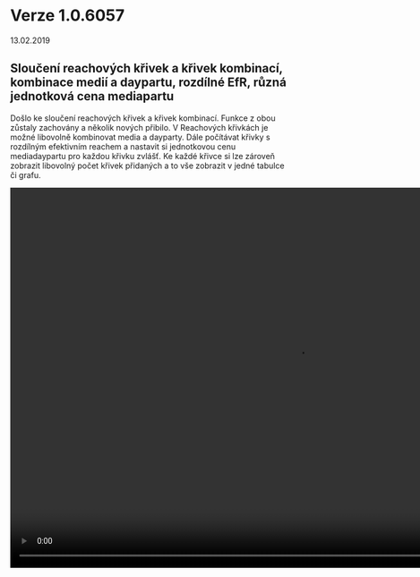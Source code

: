 ﻿# Verze 1.0.6057
13.02.2019

## Sloučení reachových křivek a křivek kombinací, kombinace medií a daypartu, rozdílné EfR, různá jednotková cena mediapartu

Došlo ke sloučení reachových křivek a křivek kombinací. Funkce z obou zůstaly zachovány a několik nových přibilo.
V Reachových křivkách je možné libovolně kombinovat media a dayparty. 
Dále počítávat křivky s rozdílným efektivním reachem a nastavit si jednotkovou cenu mediadaypartu pro každou křivku zvlášť. 
Ke každé křivce si lze zároveň zobrazit libovolný počet křivek přidaných a to vše zobrazit v jedné tabulce či grafu. 

<video width="1024" height="680" src="https://kiwifenix.lerach.cz/data/fenix_12_2_v02.mp4" type="video/mp4" controls></video>